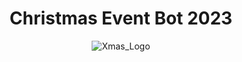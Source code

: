 <div align=center>
  
# Christmas Event Bot 2023

![Xmas_Logo](https://github.com/pxpcorn/xmas-bot/assets/43969236/a7cf597a-a57a-4443-b29b-42d1e1c39449)
</div>
